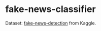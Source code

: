 # fake-news-classifier

Dataset: [fake-news-detection](https://www.kaggle.com/datasets/jainpooja/fake-news-detection?resource=download) from Kaggle.

